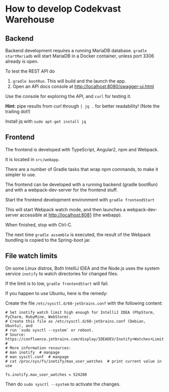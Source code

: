 # How to develop Codekvast Warehouse

## Backend

Backend development requires a running MariaDB database. `gradle startMariadb` will start MariaDB in a Docker container, unless port 3306 already is
open.

To test the REST API do 

1. `gradle bootRun`. This will build and the launch the app.
1. Open an API docs console at [http://localhost:8080/swagger-ui.html](http://localhost:8080/swagger-ui.html)

Use the console for exploring the API, and `curl` for testing it.

**Hint:** pipe results from curl through `| jq .` for better readability! (Note the trailing dot!)

Install jq with `sudo apt-get install jq`

## Frontend

The frontend is developed with TypeScript, Angular2, npm and Webpack.

It is located in `src/webapp`.

There are a number of Gradle tasks that wrap npm commands, to make it simpler to use.

The frontend can be developed with a running backend (gradle bootRun) and with a webpack-dev-server for the frontend stuff.
 
Start the frontend development environment with `gradle frontendStart`

This will start Webpack watch mode, and then launches a webpack-dev-server accessible
at [http://localhost:8081](http://localhost:8081) (the webapp).

When finished, stop with Ctrl-C.

The next time `gradle assemble` is executed, the result of the Webpack bundling is copied to the Spring-boot jar.

## File watch limits
On some Linux distros, Both IntelliJ IDEA and the Node.js uses the system service `inotify` to watch directories for changed files.

If the limit is to low, `gradle frontendStart` will fail.

If you happen to use Ubuntu, here is the remedy:

Create the file `/etc/sysctl.d/60-jetbrains.conf` with the following content:

    # Set inotify watch limit high enough for IntelliJ IDEA (PhpStorm, PyCharm, RubyMine, WebStorm).
    # Create this file as /etc/sysctl.d/60-jetbrains.conf (Debian, Ubuntu), and
    # run `sudo sysctl --system` or reboot.
    # Source: https://confluence.jetbrains.com/display/IDEADEV/Inotify+Watches+Limit
    # 
    # More information resources:
    # man inotify  # manpage
    # man sysctl.conf  # manpage
    # cat /proc/sys/fs/inotify/max_user_watches  # print current value in use
    
    fs.inotify.max_user_watches = 524288
    
Then do `sudo sysctl --system` to activate the changes.
